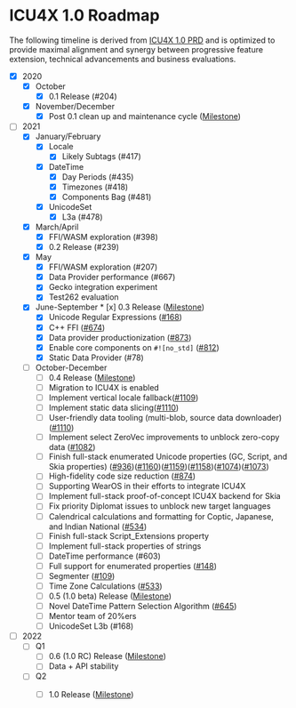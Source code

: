# ICU4X 1.0 Roadmap
The following timeline is derived from [ICU4X 1.0 PRD](./prd.md) and is optimized to provide maximal alignment and synergy between progressive feature extension, technical advancements and business evaluations.

* [x] 2020
  * [x] October
	  * [x] 0.1 Release (#204)
  * [x] November/December
	  * [x] Post 0.1 clean up and maintenance cycle ([Milestone](https://github.com/unicode-org/icu4x/milestone/7))
* [ ] 2021
	* [x] January/February
		* [x] Locale
			* [x] Likely Subtags (#417)
		* [x] DateTime
			* [x] Day Periods (#435)
			* [x] Timezones (#418)
			* [x] Components Bag (#481)
		* [x] UnicodeSet
			* [x] L3a (#478)
	* [x] March/April
		* [x] FFI/WASM exploration (#398)
		* [x] 0.2 Release (#239)
	* [x] May
		* [x] FFI/WASM exploration (#207)
		* [x] Data Provider performance (#667)
		* [x] Gecko integration experiment
	 	* [x] Test262 evaluation	
	* [x] June-September
	        * [x] 0.3 Release ([Milestone](https://github.com/unicode-org/icu4x/milestone/12))
		* [x] Unicode Regular Expressions ([#168](https://github.com/unicode-org/icu4x/issues/168))
		* [x] C++ FFI ([#674](https://github.com/unicode-org/icu4x/issues/674))
		* [x] Data provider productionization ([#873](https://github.com/unicode-org/icu4x/issues/873))
		* [x] Enable core components on `#![no_std]` ([#812](https://github.com/unicode-org/icu4x/issues/812))
		* [x] Static Data Provider (#78)
	* [ ] October-December
		* [ ] 0.4 Release ([Milestone](https://github.com/unicode-org/icu4x/milestone/11))
		* [ ] Migration to ICU4X is enabled
		* [ ] Implement vertical locale fallback([#1109](https://github.com/unicode-org/icu4x/issues/1109))
		* [ ] Implement static data slicing([#1110](https://github.com/unicode-org/icu4x/issues/1110))
		* [ ] User-friendly data tooling (multi-blob, source data downloader)([#1110](https://github.com/unicode-org/icu4x/issues/1110))
		* [ ] Implement select ZeroVec improvements to unblock zero-copy data ([#1082](https://github.com/unicode-org/icu4x/issues/1082))
		* [ ] Finish full-stack enumerated Unicode properties (GC, Script, and Skia properties) ([#936](https://github.com/unicode-org/icu4x/issues/936))([#1160](https://github.com/unicode-org/icu4x/issues/1160))([#1159](https://github.com/unicode-org/icu4x/issues/1159))([#1158](https://github.com/unicode-org/icu4x/issues/1158))([#1074](https://github.com/unicode-org/icu4x/issues/1074))([#1073](https://github.com/unicode-org/icu4x/issues/1073))
		* [ ] High-fidelity code size reduction ([#874](https://github.com/unicode-org/icu4x/issues/874))
		* [ ] Supporting WearOS in their efforts to integrate ICU4X
		* [ ] Implement full-stack proof-of-concept ICU4X backend for Skia
		* [ ] Fix priority Diplomat issues to unblock new target languages
		* [ ] Calendrical calculations and formatting for Coptic, Japanese, and Indian National ([#534](https://github.com/unicode-org/icu4x/issues/534))
		* [ ] Finish full-stack Script_Extensions property
		* [ ] Implement full-stack properties of strings
		* [ ] DateTime performance (#603)
		* [ ] Full support for enumerated properties ([#148](https://github.com/unicode-org/icu4x/issues/148))
	 	* [ ] Segmenter ([#109](https://github.com/unicode-org/icu4x/issues/109))
		* [ ] Time Zone Calculations ([#533](https://github.com/unicode-org/icu4x/issues/533))
		* [ ] 0.5 (1.0 beta) Release ([Milestone](https://github.com/unicode-org/icu4x/milestone/14))
		* [ ] Novel DateTime Pattern Selection Algorithm ([#645](https://github.com/unicode-org/icu4x/issues/645))
		* [ ] Mentor team of 20%ers
		* [ ] UnicodeSet L3b (#168)
* [ ] 2022
	* [ ] Q1
		* [ ] 0.6 (1.0 RC) Release ([Milestone](https://github.com/unicode-org/icu4x/milestone/15))
		* [ ] Data + API stability
	* [ ] Q2
		* [ ] 1.0 Release ([Milestone](https://github.com/unicode-org/icu4x/milestone/16))
		
